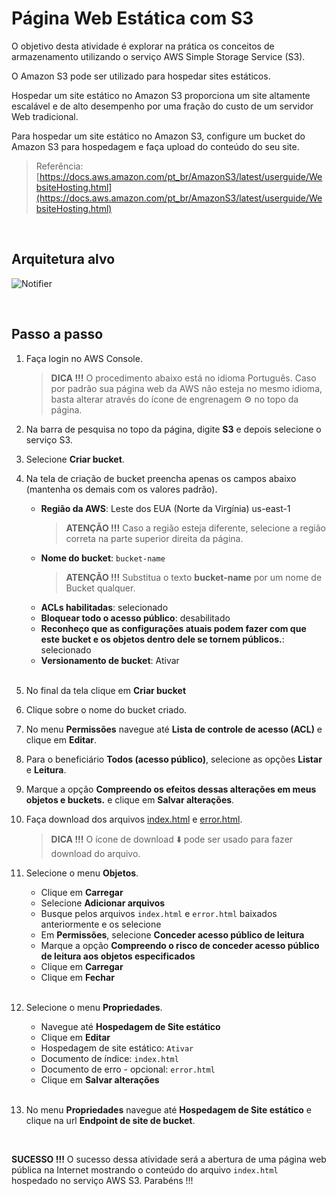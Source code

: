 # Página Web Estática com S3

O objetivo desta atividade é explorar na prática os conceitos de armazenamento utilizando o serviço AWS Simple Storage Service (S3). 

O Amazon S3 pode ser utilizado para hospedar sites estáticos.

Hospedar um site estático no Amazon S3 proporciona um site altamente escalável e de alto desempenho por uma fração do custo de um servidor Web tradicional.

Para hospedar um site estático no Amazon S3, configure um bucket do Amazon S3 para hospedagem e faça upload do conteúdo do seu site.

> Referência: [https://docs.aws.amazon.com/pt_br/AmazonS3/latest/userguide/WebsiteHosting.html](https://docs.aws.amazon.com/pt_br/AmazonS3/latest/userguide/WebsiteHosting.html)

<br>

## Arquitetura alvo

![Notifier](images/target_architecture.png)

<br>

## Passo a passo

1. Faça login no AWS Console.

   > **DICA !!!** O procedimento abaixo está no idioma Português. Caso por padrão sua página web da AWS não esteja no mesmo idioma, basta alterar através do ícone de engrenagem ⚙️ no topo da página.

2. Na barra de pesquisa no topo da página, digite **S3** e depois selecione o serviço S3.

3. Selecione **Criar bucket**.

4. Na tela de criação de bucket preencha apenas os campos abaixo (mantenha os demais com os valores padrão).

   - **Região da AWS**: Leste dos EUA (Norte da Virgínia) us-east-1
      > **ATENÇÃO !!!** Caso a região esteja diferente, selecione a região correta na parte superior direita da página. 
   - **Nome do bucket**: `bucket-name`
      > **ATENÇÃO !!!** Substitua o texto **bucket-name** por um nome de Bucket qualquer. 
   - **ACLs habilitadas**: selecionado
   - **Bloquear todo o acesso público**: desabilitado
   - **Reconheço que as configurações atuais podem fazer com que este bucket e os objetos dentro dele se tornem públicos.**: selecionado
   - **Versionamento de bucket**: Ativar<br><br>

5. No final da tela clique em  **Criar bucket**

6. Clique sobre o nome do bucket criado.

7. No menu **Permissões** navegue até **Lista de controle de acesso (ACL)** e clique em **Editar**.

8. Para o beneficiário **Todos (acesso público)**, selecione as opções **Listar** e **Leitura**.

9. Marque a opção **Compreendo os efeitos dessas alterações em meus objetos e buckets.** e clique em **Salvar alterações**. 

10. Faça download dos arquivos [index.html](https://github.com/kledsonhugo/aws-s3/blob/main/app/index.html) e [error.html](https://github.com/kledsonhugo/aws-s3/blob/main/app/error.html).
    > **DICA !!!** O ícone de download ⬇️ pode ser usado para fazer download do arquivo.
 
11. Selecione o menu **Objetos**.

    - Clique em **Carregar**
    - Selecione **Adicionar arquivos**
    - Busque pelos arquivos `index.html` e `error.html` baixados anteriormente e os selecione
    - Em **Permissões**, selecione **Conceder acesso público de leitura**
    - Marque a opção **Compreendo o risco de conceder acesso público de leitura aos objetos especificados**
    - Clique em **Carregar**
    - Clique em **Fechar**<br><br>

12. Selecione o menu **Propriedades**.

    - Navegue até **Hospedagem de Site estático**
    - Clique em **Editar**
    - Hospedagem de site estático: `Ativar`
    - Documento de índice: `index.html`
    - Documento de erro - opcional: `error.html`
    - Clique em **Salvar alterações**<br><br>

14. No menu **Propriedades** navegue até **Hospedagem de Site estático** e clique na url **Endpoint de site de bucket**.

<br>

**SUCESSO !!!** O sucesso dessa atividade será a abertura de uma página web pública na Internet mostrando o conteúdo do arquivo `index.html` hospedado no serviço AWS S3. Parabéns !!!
